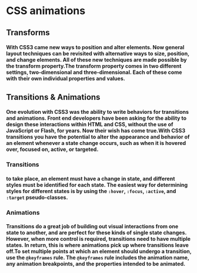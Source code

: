 # CSS animations

## Transforms

#### With CSS3 came new ways to position and alter elements. Now general layout techniques can be revisited with alternative ways to size, position, and change elements. All of these new techniques are made possible by the transform property.The transform property comes in two different settings, two-dimensional and three-dimensional. Each of these come with their own individual properties and values.

## Transitions & Animations

#### One evolution with CSS3 was the ability to write behaviors for transitions and animations. Front end developers have been asking for the ability to design these interactions within HTML and CSS, without the use of JavaScript or Flash, for years. Now their wish has come true.With CSS3 transitions you have the potential to alter the appearance and behavior of an element whenever a state change occurs, such as when it is hovered over, focused on, active, or targeted.

### Transitions

#### to take place, an element must have a change in state, and different styles must be identified for each state. The easiest way for determining styles for different states is by using the `:hover`, `:focus`, `:active`, and `:target` pseudo-classes.

### Animations

#### Transitions do a great job of building out visual interactions from one state to another, and are perfect for these kinds of single state changes. However, when more control is required, transitions need to have multiple states. In return, this is where animations pick up where transitions leave off.To set multiple points at which an element should undergo a transition, use the `@keyframes` rule. The `@keyframes` rule includes the animation name, any animation breakpoints, and the properties intended to be animated.